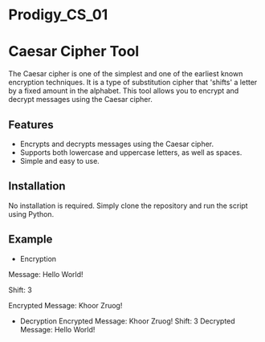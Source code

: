 # Prodigy_CS_01

# Caesar Cipher Tool

The Caesar cipher is one of the simplest and one of the earliest known encryption techniques. It is a type of substitution cipher that 'shifts' a letter by a fixed amount in the alphabet. This tool allows you to encrypt and decrypt messages using the Caesar cipher.

## Features

- Encrypts and decrypts messages using the Caesar cipher.
- Supports both lowercase and uppercase letters, as well as spaces.
- Simple and easy to use.

## Installation

No installation is required. 
Simply clone the repository and run the script using Python.

## Example

* Encryption

Message: Hello World!

Shift: 3

Encrypted Message: Khoor Zruog!

* Decryption
Encrypted Message: Khoor Zruog!
Shift: 3
Decrypted Message: Hello World!


